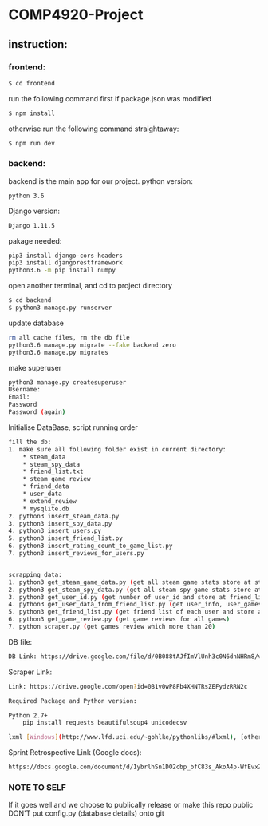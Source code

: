 # COMP4920-Project
## instruction:
### frontend:
```sh
$ cd frontend
```
run the following command first if package.json was modified
```sh
$ npm install
```
otherwise run the following command straightaway:
```sh
$ npm run dev
```

### backend:
backend is the main app for our project.
python version:
```sh
python 3.6
```
Django version:
```sh
Django 1.11.5
```
pakage needed:
```sh
pip3 install django-cors-headers
pip3 install djangorestframework
python3.6 -m pip install numpy
```
open another terminal, and cd to project directory
```sh
$ cd backend 
$ python3 manage.py runserver
```

update database
```sh
rm all cache files, rm the db file
python3.6 manage.py migrate --fake backend zero
python3.6 manage.py migrates
```

make superuser
```sh
python3 manage.py createsuperuser
Username:
Email:
Password
Password (again)
```

Initialise DataBase, script running order
```sh
fill the db:
1. make sure all following folder exist in current directory:
    * steam_data
    * steam_spy_data
    * friend_list.txt
    * steam_game_review
    * friend_data
    * user_data
    * extend_review
    * mysqlite.db
2. python3 insert_steam_data.py
3. python3 insert_spy_data.py
4. python3 insert_users.py 
5. python3 insert_friend_list.py
6. python3 insert_rating_count_to_game_list.py
7. python3 insert_reviews_for_users.py


scrapping data:
1. python3 get_steam_game_data.py (get all steam game stats store at steam_data)
2. python3 get_steam_spy_data.py (get all steam spy game stats store at steam_spy_data, depends on steam_data)
3. python3 get_user_id.py (get number of user_id and store at friend_list.txt, use bfs to build a friend tree)
4. python3 get_user_data_from_friend_list.py (get user_info, user_games and store at user_data, depends on friend_list.txt)
5. python3 get_friend_list.py (get friend list of each user and store at friend_data, depends on friend_list.txt)
6. python3 get_game_review.py (get game reviews for all games)
7. python scraper.py (get games review which more than 20)
```

DB file:
```sh
DB Link: https://drive.google.com/file/d/0B088tAJfImVlUnh3c0N6dnNHRm8/view?usp=sharing
```

Scraper Link:
```sh
Link: https://drive.google.com/open?id=0B1v0wP8Fb4XHNTRsZEFydzRRN2c

Required Package and Python version:

Python 2.7+
    pip install requests beautifulsoup4 unicodecsv

lxml [Windows](http://www.lfd.uci.edu/~gohlke/pythonlibs/#lxml), [other os](http://lxml.de/installation.html)
```

Sprint Retrospective Link (Google docs):
```sh
https://docs.google.com/document/d/1ybrlhSn1DO2cbp_bfC83s_AkoA4p-WfEvxZPTM217Bg/edit?usp=sharing
```

### NOTE TO SELF
If it goes well and we choose to publically release or make this repo public DON'T put config.py (database details) onto git
